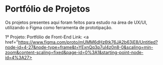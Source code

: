 # Portfólio de Projetos

Os projetos presentes aqui foram feitos para estudo na área de UX/UI, utilizando o Figma como ferramenta de prototipação.

1º Projeto: Portfólio de Front-End
Link: <a href="https://www.figma.com/proto/mUMM6dHz6tk76JA2b63jE8/Untitled?node-id=4-27&node-type=frame&t=YExnQq3p7uI4z0n8-0&scaling=min-zoom&content-scaling=fixed&page-id=0%3A1&starting-point-node-id=4%3A27>
